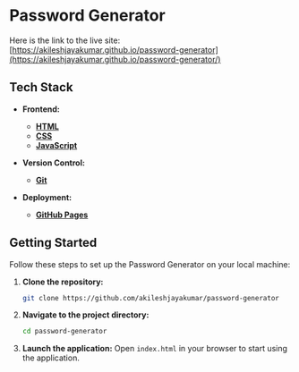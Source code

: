 # Password Generator

Here is the link to the live site: [https://akileshjayakumar.github.io/password-generator](https://akileshjayakumar.github.io/password-generator/)

## Tech Stack

- **Frontend:**
  - **[HTML](https://developer.mozilla.org/en-US/docs/Web/HTML)**
  - **[CSS](https://developer.mozilla.org/en-US/docs/Web/CSS)**
  - **[JavaScript](https://developer.mozilla.org/en-US/docs/Web/JavaScript)**
  
- **Version Control:**
  - **[Git](https://git-scm.com/doc)**

- **Deployment:**
  - **[GitHub Pages](https://docs.github.com/en/pages)**

## Getting Started

Follow these steps to set up the Password Generator on your local machine:

1. **Clone the repository:**
   ```bash
   git clone https://github.com/akileshjayakumar/password-generator
   ```
2. **Navigate to the project directory:**
   ```bash
   cd password-generator
   ```
3. **Launch the application:**
   Open `index.html` in your browser to start using the application.

